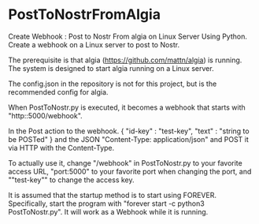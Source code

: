 # PostToNostrFromAlgia
 Create Webhook : Post to Nostr From algia on Linux Server
Using Python.
Create a webhook on a Linux server to post to Nostr.

The prerequisite is that algia (https://github.com/mattn/algia) is running.
The system is designed to start algia running on a Linux server.

The config.json in the repository is not for this project, but is the recommended config for algia.

When PostToNostr.py is executed, it becomes a webhook that starts with "http:<yourdomain>:5000/webhook".

In the Post action to the webhook.
{ "id-key" : "test-key", "text" : "string to be POSTed" }
and the JSON
"Content-Type: application/json" and POST it via HTTP with the Content-Type.

To actually use it, change "/webhook" in PostToNostr.py to your favorite access URL, "port:5000" to your favorite port when changing the port, and ""test-key"" to change the access key.

It is assumed that the startup method is to start using FOREVER. Specifically, start the program with "forever start -c python3 PostToNostr.py". It will work as a Webhook while it is running.